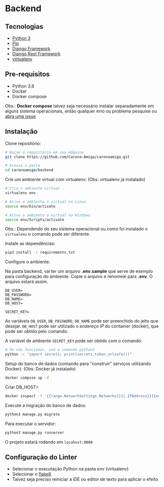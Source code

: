 # Backend

## Tecnologias
 + [Python 3](https://www.python.org)
 + [Pip](https://pip.pypa.io/en/stable/)
 + [Django Framework](https://www.djangoproject.com/)
 + [Django Rest Framework](https://www.django-rest-framework.org/)
 + [virtualenv](https://virtualenv.pypa.io/en/latest/)

## Pre-requisitos
 + Python 3.8
 + Docker
 + Docker compose

Obs.: **Docker compose** talvez seja necessário instalar separadamente em alguns sistema operacionais, então qualquer erro ou problema pesquise ou [abra uma issue](https://github.com/Carona-Amiga/caronaamiga/issues/new)

## Instalação
Clone repositório:
```bash
# Baixe o repositório em sua máquina
git clone https://github.com/Carona-Amiga/caronaamiga.git

# Acessa a pasta
cd caronaamiga/backend
```  

Crie um ambiente virtual com virtualenv: (Obs: virtualenv já instalado)
```bash
# Cria o ambiente virtual
virtualenv env

# Ative o ambiente o virtual no Linux
source env/bin/activate

# Ative o ambiente o virtual no Windows
source env/Scripts/activate
```
Obs.: Dependendo do seu sistema operacional ou como foi instalado o ```virtualenv``` o comando pode ser diferente.

Instale as dependências:
```bash
pip3 install -r requirements.txt
```

Configure o ambiente:

Na pasta backend, vai ter um arquivo **.env.sample** que serve de exemplo para configuração do ambiente. Copie o arquivo e renomeie para **.env**. O arquivo estará assim.

```
DB_USER=
DB_PASSWORD=
DB_NAME=
DB_HOST=

SECRET_KEY=
```

As variáveis `DB_USER`, `DB_PASSWORD`, `DB_NAME` pode ser preenchido do jeito que desejar. `DB_HOST` pode ser utilizado o *endereço IP* do container (docker), que pode ser obtido pelo comando:

A variável de ambiente `SECRET_KEY` pode ser obtido com o comando:

```bash
# Se não funcionar, use o comando python3
python -c "import secrets; print(secrets.token_urlsafe())"
```

Setup do banco de dados (comando para "construir" serviços utilizando Docker): (Obs: Docker já instalado)
```bash
docker compose up -d
```

Criar DB_HOST=
```bash
docker inspect -f '{{range.NetworkSettings.Networks}}{{.IPAddress}}{{end}}' caronaamiga_db
```

Execute a migração do banco de dados:
```bash
python3 manage.py migrate
```

Para executar o servidor:
```bash
python3 manage.py runserver
```

O projeto estará rodando em `locahost:8000`

## Configuração do Linter

 + Selecionar o executação Python na pasta *env* (virtualenv)
 + Selecionar o [flake8](https://flake8.pycqa.org/en/latest/)
 + Talvez seja preciso reiniciar a IDE ou editor de texto para aplicar o efeito 
